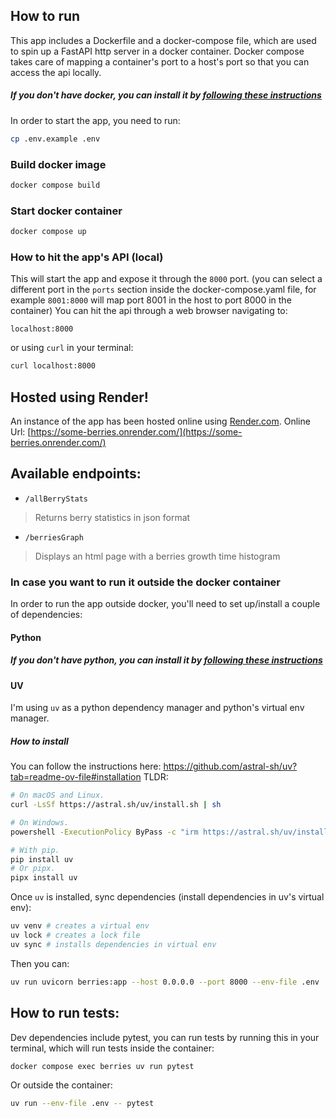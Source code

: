 ## How to run
This app includes a Dockerfile and a docker-compose file, which are used to spin up a FastAPI http server in a docker container.
Docker compose takes care of mapping a container's port to a host's port so that you can access the api locally.

##### If you don't have docker, you can install it by **[following these instructions](https://docs.docker.com/engine/install/)**

In order to start the app, you need to run:
```bash
cp .env.example .env
```

### Build docker image
```bash
docker compose build
```

### Start docker container
```bash
docker compose up
```

### How to hit the app's API (local)
This will start the app and expose it through the `8000` port.
(you can select a different port in the `ports` section inside the docker-compose.yaml file, for example `8001:8000` will map port 8001 in the host to port 8000 in the container)
You can hit the api through a web browser navigating to:
```
localhost:8000
```
or using `curl` in your terminal:
```bash
curl localhost:8000
```

## Hosted using Render!
An instance of the app has been hosted online using [Render.com](https://render.com/).
Online Url: [https://some-berries.onrender.com/](https://some-berries.onrender.com/)

## Available endpoints:

- `/allBerryStats`
> Returns berry statistics in json format

- `/berriesGraph`
> Displays an html page with a berries growth time histogram

### In case you want to run it outside the docker container

In order to run the app outside docker, you'll need to set up/install a couple of dependencies:

#### Python

##### If you don't have python, you can install it by **[following these instructions](https://www.python.org/downloads/)**

#### UV
I'm using `uv` as a python dependency manager and python's virtual env manager.

##### How to install

You can follow the instructions here: https://github.com/astral-sh/uv?tab=readme-ov-file#installation
TLDR:
```bash
# On macOS and Linux.
curl -LsSf https://astral.sh/uv/install.sh | sh

# On Windows.
powershell -ExecutionPolicy ByPass -c "irm https://astral.sh/uv/install.ps1 | iex"

# With pip.
pip install uv
# Or pipx.
pipx install uv
```

Once `uv` is installed, sync dependencies (install dependencies in uv's virtual env):

```bash
uv venv # creates a virtual env
uv lock # creates a lock file
uv sync # installs dependencies in virtual env
```

Then you can:
```bash
uv run uvicorn berries:app --host 0.0.0.0 --port 8000 --env-file .env
```


## How to run tests:
Dev dependencies include pytest, you can run tests by running this in your terminal, which will run tests inside the container:
```bash
docker compose exec berries uv run pytest
```
Or outside the container:
```bash
uv run --env-file .env -- pytest
```
